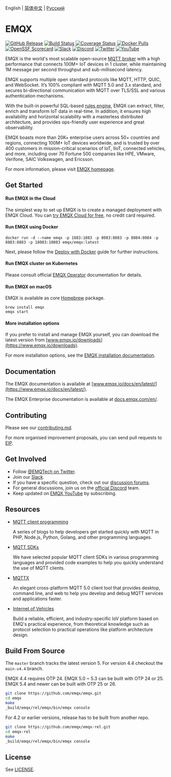 English | [简体中文](./README-CN.md) | [Русский](./README-RU.md)

# EMQX

[![GitHub Release](https://img.shields.io/github/release/emqx/emqx?color=brightgreen&label=Release)](https://github.com/emqx/emqx/releases)
[![Build Status](https://github.com/emqx/emqx/actions/workflows/_push-entrypoint.yaml/badge.svg)](https://github.com/emqx/emqx/actions/workflows/_push-entrypoint.yaml)
[![Coverage Status](https://img.shields.io/coveralls/github/emqx/emqx/master?label=Coverage)](https://coveralls.io/github/emqx/emqx?branch=master)
[![Docker Pulls](https://img.shields.io/docker/pulls/emqx/emqx?label=Docker%20Pulls)](https://hub.docker.com/r/emqx/emqx)
[![OpenSSF Scorecard](https://api.securityscorecards.dev/projects/github.com/emqx/emqx/badge)](https://securityscorecards.dev/viewer/?uri=github.com/emqx/emqx)
[![Slack](https://img.shields.io/badge/Slack-EMQ-39AE85?logo=slack)](https://slack-invite.emqx.io/)
[![Discord](https://img.shields.io/discord/931086341838622751?label=Discord&logo=discord)](https://discord.gg/xYGf3fQnES)
[![Twitter](https://img.shields.io/badge/Follow-EMQ-1DA1F2?logo=twitter)](https://twitter.com/EMQTech)
[![YouTube](https://img.shields.io/badge/Subscribe-EMQ-FF0000?logo=youtube)](https://www.youtube.com/channel/UC5FjR77ErAxvZENEWzQaO5Q)


EMQX is the world's most scalable open-source [MQTT broker](https://www.emqx.com/en/blog/the-ultimate-guide-to-mqtt-broker-comparison) with a high performance that connects 100M+ IoT devices in 1 cluster, while maintaining 1M message per second throughput and sub-millisecond latency.

EMQX supports multiple open standard protocols like MQTT, HTTP, QUIC, and WebSocket. It’s 100% compliant with MQTT 5.0 and 3.x standard, and secures bi-directional communication with MQTT over TLS/SSL and various authentication mechanisms.

With the built-in powerful SQL-based [rules engine](https://www.emqx.com/en/solutions/iot-rule-engine), EMQX can extract, filter, enrich and transform IoT data in real-time. In addition, it ensures high availability and horizontal scalability with a masterless distributed architecture, and provides ops-friendly user experience and great observability.

EMQX boasts more than 20K+ enterprise users across 50+ countries and regions, connecting 100M+ IoT devices worldwide, and is trusted by over 400 customers in mission-critical scenarios of IoT, IIoT, connected vehicles, and more, including over 70 Fortune 500 companies like HPE, VMware, Verifone, SAIC Volkswagen, and Ericsson.

For more information, please visit [EMQX homepage](https://www.emqx.io/).

## Get Started

#### Run EMQX in the Cloud

The simplest way to set up EMQX is to create a managed deployment with EMQX Cloud. You can [try EMQX Cloud for free](https://www.emqx.com/en/signup?utm_source=github.com&utm_medium=referral&utm_campaign=emqx-readme-to-cloud&continue=https://cloud-intl.emqx.com/console/deployments/0?oper=new), no credit card required.

#### Run EMQX using Docker

```
docker run -d --name emqx -p 1883:1883 -p 8083:8083 -p 8084:8084 -p 8883:8883 -p 18083:18083 emqx/emqx:latest
```

Next, please follow the [Deploy with Docker](https://www.emqx.io/docs/en/v5.1/deploy/install-docker.html) guide for further instructions.

#### Run EMQX cluster on Kubernetes

Please consult official [EMQX Operator](https://github.com/emqx/emqx-operator/blob/main/docs/en_US/getting-started/getting-started.md) documentation for details.

#### Run EMQX on macOS

EMQX is available as core [Homebrew](https://brew.sh/) package.

```
brew install emqx
emqx start
```

#### More installation options

If you prefer to install and manage EMQX yourself, you can download the latest version from [www.emqx.io/downloads](https://www.emqx.io/downloads).

For more installation options, see the [EMQX installation documentation](https://www.emqx.io/docs/en/v5.1/deploy/install.html).

## Documentation

The EMQX documentation is available at [www.emqx.io/docs/en/latest/](https://www.emqx.io/docs/en/latest/).

The EMQX Enterprise documentation is available at [docs.emqx.com/en/](https://docs.emqx.com/en/).

## Contributing

Please see our [contributing.md](./CONTRIBUTING.md).

For more organised improvement proposals, you can send pull requests to [EIP](https://github.com/emqx/eip).

## Get Involved

- Follow [@EMQTech on Twitter](https://twitter.com/EMQTech).
- Join our [Slack](https://slack-invite.emqx.io/).
- If you have a specific question, check out our [discussion forums](https://github.com/emqx/emqx/discussions).
- For general discussions, join us on the [official Discord](https://discord.gg/xYGf3fQnES) team.
- Keep updated on [EMQX YouTube](https://www.youtube.com/channel/UC5FjR77ErAxvZENEWzQaO5Q) by subscribing.

## Resources

- [MQTT client programming](https://www.emqx.com/en/blog/tag/mqtt-client-programming)

  A series of blogs to help developers get started quickly with MQTT in PHP, Node.js, Python, Golang, and other programming languages.

- [MQTT SDKs](https://www.emqx.com/en/mqtt-client-sdk)

  We have selected popular MQTT client SDKs in various programming languages and provided code examples to help you quickly understand the use of MQTT clients.

- [MQTTX](https://mqttx.app/)

  An elegant cross-platform MQTT 5.0 client tool that provides desktop, command line, and web to help you develop and debug MQTT services and applications faster.

- [Internet of Vehicles](https://www.emqx.com/en/blog/category/internet-of-vehicles)

  Build a reliable, efficient, and industry-specific IoV platform based on EMQ's practical experience, from theoretical knowledge such as protocol selection to practical operations like platform architecture design.

## Build From Source

The `master` branch tracks the latest version 5. For version 4.4 checkout the `main-v4.4` branch.

EMQX 4.4 requires OTP 24.
EMQX 5.0 ~ 5.3 can be built with OTP 24 or 25.
EMQX 5.4 and newer can be built with OTP 25 or 26.

```bash
git clone https://github.com/emqx/emqx.git
cd emqx
make
_build/emqx/rel/emqx/bin/emqx console
```

For 4.2 or earlier versions, release has to be built from another repo.

```bash
git clone https://github.com/emqx/emqx-rel.git
cd emqx-rel
make
_build/emqx/rel/emqx/bin/emqx console
```

## License

See [LICENSE](./LICENSE).
